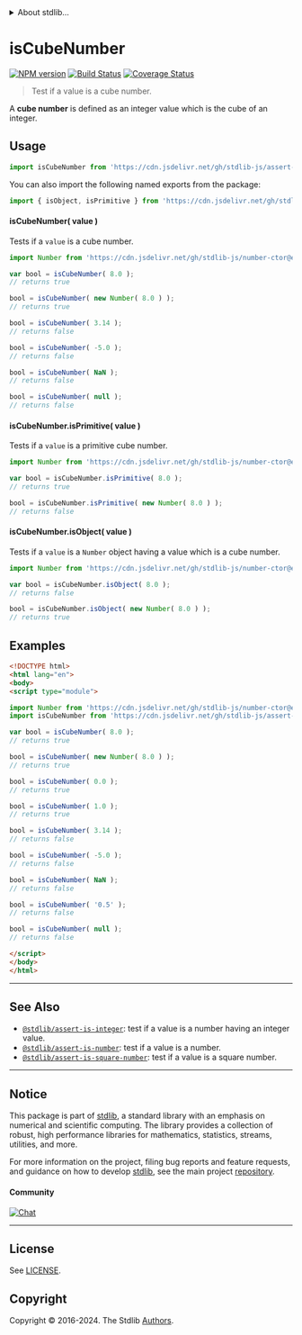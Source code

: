 <!--

@license Apache-2.0

Copyright (c) 2020 The Stdlib Authors.

Licensed under the Apache License, Version 2.0 (the "License");
you may not use this file except in compliance with the License.
You may obtain a copy of the License at

   http://www.apache.org/licenses/LICENSE-2.0

Unless required by applicable law or agreed to in writing, software
distributed under the License is distributed on an "AS IS" BASIS,
WITHOUT WARRANTIES OR CONDITIONS OF ANY KIND, either express or implied.
See the License for the specific language governing permissions and
limitations under the License.

-->


<details>
  <summary>
    About stdlib...
  </summary>
  <p>We believe in a future in which the web is a preferred environment for numerical computation. To help realize this future, we've built stdlib. stdlib is a standard library, with an emphasis on numerical and scientific computation, written in JavaScript (and C) for execution in browsers and in Node.js.</p>
  <p>The library is fully decomposable, being architected in such a way that you can swap out and mix and match APIs and functionality to cater to your exact preferences and use cases.</p>
  <p>When you use stdlib, you can be absolutely certain that you are using the most thorough, rigorous, well-written, studied, documented, tested, measured, and high-quality code out there.</p>
  <p>To join us in bringing numerical computing to the web, get started by checking us out on <a href="https://github.com/stdlib-js/stdlib">GitHub</a>, and please consider <a href="https://opencollective.com/stdlib">financially supporting stdlib</a>. We greatly appreciate your continued support!</p>
</details>

# isCubeNumber

[![NPM version][npm-image]][npm-url] [![Build Status][test-image]][test-url] [![Coverage Status][coverage-image]][coverage-url] <!-- [![dependencies][dependencies-image]][dependencies-url] -->

> Test if a value is a cube number.

<section class="intro">

A **cube number** is defined as an integer value which is the cube of an integer.

</section>

<!-- /.intro -->



<section class="usage">

## Usage

```javascript
import isCubeNumber from 'https://cdn.jsdelivr.net/gh/stdlib-js/assert-is-cube-number@v0.2.0-esm/index.mjs';
```

You can also import the following named exports from the package:

```javascript
import { isObject, isPrimitive } from 'https://cdn.jsdelivr.net/gh/stdlib-js/assert-is-cube-number@v0.2.0-esm/index.mjs';
```

#### isCubeNumber( value )

Tests if a `value` is a cube number.

<!-- eslint-disable no-new-wrappers -->

```javascript
import Number from 'https://cdn.jsdelivr.net/gh/stdlib-js/number-ctor@esm/index.mjs';

var bool = isCubeNumber( 8.0 );
// returns true

bool = isCubeNumber( new Number( 8.0 ) );
// returns true

bool = isCubeNumber( 3.14 );
// returns false

bool = isCubeNumber( -5.0 );
// returns false

bool = isCubeNumber( NaN );
// returns false

bool = isCubeNumber( null );
// returns false
```

#### isCubeNumber.isPrimitive( value )

Tests if a `value` is a primitive cube number.

<!-- eslint-disable no-new-wrappers -->

```javascript
import Number from 'https://cdn.jsdelivr.net/gh/stdlib-js/number-ctor@esm/index.mjs';

var bool = isCubeNumber.isPrimitive( 8.0 );
// returns true

bool = isCubeNumber.isPrimitive( new Number( 8.0 ) );
// returns false
```

#### isCubeNumber.isObject( value )

Tests if a `value` is a `Number` object having a value which is a cube number.

<!-- eslint-disable no-new-wrappers -->

```javascript
import Number from 'https://cdn.jsdelivr.net/gh/stdlib-js/number-ctor@esm/index.mjs';

var bool = isCubeNumber.isObject( 8.0 );
// returns false

bool = isCubeNumber.isObject( new Number( 8.0 ) );
// returns true
```

</section>

<!-- /.usage -->

<section class="examples">

## Examples

<!-- eslint-disable no-new-wrappers -->

<!-- eslint no-undef: "error" -->

```html
<!DOCTYPE html>
<html lang="en">
<body>
<script type="module">

import Number from 'https://cdn.jsdelivr.net/gh/stdlib-js/number-ctor@esm/index.mjs';
import isCubeNumber from 'https://cdn.jsdelivr.net/gh/stdlib-js/assert-is-cube-number@v0.2.0-esm/index.mjs';

var bool = isCubeNumber( 8.0 );
// returns true

bool = isCubeNumber( new Number( 8.0 ) );
// returns true

bool = isCubeNumber( 0.0 );
// returns true

bool = isCubeNumber( 1.0 );
// returns true

bool = isCubeNumber( 3.14 );
// returns false

bool = isCubeNumber( -5.0 );
// returns false

bool = isCubeNumber( NaN );
// returns false

bool = isCubeNumber( '0.5' );
// returns false

bool = isCubeNumber( null );
// returns false

</script>
</body>
</html>
```

</section>

<!-- /.examples -->

<!-- Section for related `stdlib` packages. Do not manually edit this section, as it is automatically populated. -->

<section class="related">

* * *

## See Also

-   <span class="package-name">[`@stdlib/assert-is-integer`][@stdlib/assert/is-integer]</span><span class="delimiter">: </span><span class="description">test if a value is a number having an integer value.</span>
-   <span class="package-name">[`@stdlib/assert-is-number`][@stdlib/assert/is-number]</span><span class="delimiter">: </span><span class="description">test if a value is a number.</span>
-   <span class="package-name">[`@stdlib/assert-is-square-number`][@stdlib/assert/is-square-number]</span><span class="delimiter">: </span><span class="description">test if a value is a square number.</span>

</section>

<!-- /.related -->

<!-- Section for all links. Make sure to keep an empty line after the `section` element and another before the `/section` close. -->


<section class="main-repo" >

* * *

## Notice

This package is part of [stdlib][stdlib], a standard library with an emphasis on numerical and scientific computing. The library provides a collection of robust, high performance libraries for mathematics, statistics, streams, utilities, and more.

For more information on the project, filing bug reports and feature requests, and guidance on how to develop [stdlib][stdlib], see the main project [repository][stdlib].

#### Community

[![Chat][chat-image]][chat-url]

---

## License

See [LICENSE][stdlib-license].


## Copyright

Copyright &copy; 2016-2024. The Stdlib [Authors][stdlib-authors].

</section>

<!-- /.stdlib -->

<!-- Section for all links. Make sure to keep an empty line after the `section` element and another before the `/section` close. -->

<section class="links">

[npm-image]: http://img.shields.io/npm/v/@stdlib/assert-is-cube-number.svg
[npm-url]: https://npmjs.org/package/@stdlib/assert-is-cube-number

[test-image]: https://github.com/stdlib-js/assert-is-cube-number/actions/workflows/test.yml/badge.svg?branch=v0.2.0
[test-url]: https://github.com/stdlib-js/assert-is-cube-number/actions/workflows/test.yml?query=branch:v0.2.0

[coverage-image]: https://img.shields.io/codecov/c/github/stdlib-js/assert-is-cube-number/main.svg
[coverage-url]: https://codecov.io/github/stdlib-js/assert-is-cube-number?branch=main

<!--

[dependencies-image]: https://img.shields.io/david/stdlib-js/assert-is-cube-number.svg
[dependencies-url]: https://david-dm.org/stdlib-js/assert-is-cube-number/main

-->

[chat-image]: https://img.shields.io/gitter/room/stdlib-js/stdlib.svg
[chat-url]: https://app.gitter.im/#/room/#stdlib-js_stdlib:gitter.im

[stdlib]: https://github.com/stdlib-js/stdlib

[stdlib-authors]: https://github.com/stdlib-js/stdlib/graphs/contributors

[umd]: https://github.com/umdjs/umd
[es-module]: https://developer.mozilla.org/en-US/docs/Web/JavaScript/Guide/Modules

[deno-url]: https://github.com/stdlib-js/assert-is-cube-number/tree/deno
[deno-readme]: https://github.com/stdlib-js/assert-is-cube-number/blob/deno/README.md
[umd-url]: https://github.com/stdlib-js/assert-is-cube-number/tree/umd
[umd-readme]: https://github.com/stdlib-js/assert-is-cube-number/blob/umd/README.md
[esm-url]: https://github.com/stdlib-js/assert-is-cube-number/tree/esm
[esm-readme]: https://github.com/stdlib-js/assert-is-cube-number/blob/esm/README.md
[branches-url]: https://github.com/stdlib-js/assert-is-cube-number/blob/main/branches.md

[stdlib-license]: https://raw.githubusercontent.com/stdlib-js/assert-is-cube-number/main/LICENSE

<!-- <related-links> -->

[@stdlib/assert/is-integer]: https://github.com/stdlib-js/assert-is-integer/tree/esm

[@stdlib/assert/is-number]: https://github.com/stdlib-js/assert-is-number/tree/esm

[@stdlib/assert/is-square-number]: https://github.com/stdlib-js/assert-is-square-number/tree/esm

<!-- </related-links> -->

</section>

<!-- /.links -->
